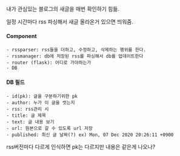 내가 관심있는 블로그의 새글을 매번 확인하기 힘듦.

일정 시간마다 rss 파싱해서 새글 올라온거 있으면 띄워줌.




#### Component
```
- rssparser: rss들을 더하고, 수정하고, 삭제하는 행위를 한다.
- rssmanager: db에 저장된 rss를 파싱해서 db를 업데이트한다
- router (flask): 어디로 가야하는가
- DB
```


#### DB 필드
```
- id(pk): 글을 구분하기위한 pk
- author: 누가 이 글을 썻는지
- rss: rss관리 시 
- title: 글 제목
- text: 글 내용 보기
- url: 원본으로 갈 수 있도록 url 저장
- published: 최신 글 날짜(?) ex) Mon, 07 Dec 2020 20:26:11 +0900
```

rss버전마다 다르게 인식하면 pk는 다르지만 내용은 같은게 나오나?
